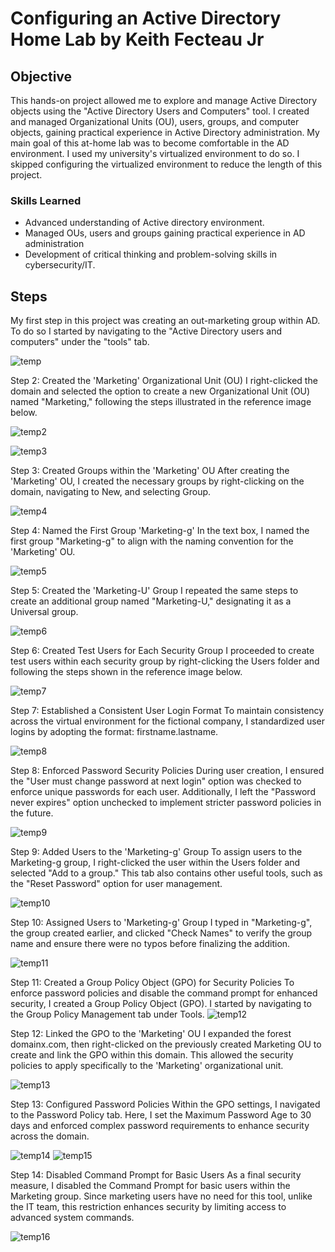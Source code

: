 # Configuring an Active Directory Home Lab by Keith Fecteau Jr

## Objective
This hands-on project allowed me to explore and manage Active Directory objects using the "Active Directory Users and Computers" tool. I created and managed Organizational Units (OU), users, groups, and computer objects, gaining practical experience in Active Directory administration. My main goal of this at-home lab was to become comfortable in the AD environment. I used my university's virtualized environment to do so. I skipped configuring the virtualized environment to reduce the length of this project.




### Skills Learned
- Advanced understanding of Active directory environment.
- Managed OUs, users and groups gaining practical experience in AD administration
- Development of critical thinking and problem-solving skills in cybersecurity/IT.


## Steps



My first step in this project was creating an out-marketing group within AD. To do so I started by navigating to the "Active Directory users and computers" under the "tools" tab.

![temp](https://github.com/user-attachments/assets/bd94433b-55fc-435c-8a86-b4992ac1783e)


Step 2: Created the 'Marketing' Organizational Unit (OU)
I right-clicked the domain and selected the option to create a new Organizational Unit (OU) named "Marketing," following the steps illustrated in the reference image below.

![temp2](https://github.com/user-attachments/assets/e45b99a3-cd1b-4a90-b6b9-0559e24f9d4c)

![temp3](https://github.com/user-attachments/assets/4f6998cc-a5f3-4919-8525-b56b391a57a8)


Step 3: Created Groups within the 'Marketing' OU
After creating the 'Marketing' OU, I created the necessary groups by right-clicking on the domain, navigating to New, and selecting Group.

![temp4](https://github.com/user-attachments/assets/da92d1d4-303d-47e2-9504-42d0b14e0a56)

Step 4: Named the First Group 'Marketing-g'
In the text box, I named the first group "Marketing-g" to align with the naming convention for the 'Marketing' OU.

![temp5](https://github.com/user-attachments/assets/f50e6f25-6efb-4757-9bcc-334f9b694e4c)

Step 5: Created the 'Marketing-U' Group
I repeated the same steps to create an additional group named "Marketing-U," designating it as a Universal group.

![temp6](https://github.com/user-attachments/assets/37cc1621-0e69-425a-adba-744241e71579)

Step 6: Created Test Users for Each Security Group
I proceeded to create test users within each security group by right-clicking the Users folder and following the steps shown in the reference image below.

![temp7](https://github.com/user-attachments/assets/d73ac1e9-e9e2-43e7-8a3c-1eede8fa2aac)

Step 7: Established a Consistent User Login Format
To maintain consistency across the virtual environment for the fictional company, I standardized user logins by adopting the format: firstname.lastname.

![temp8](https://github.com/user-attachments/assets/cc5f0184-f1a4-4e05-9c28-740753f6142c)

Step 8: Enforced Password Security Policies
During user creation, I ensured the "User must change password at next login" option was checked to enforce unique passwords for each user. Additionally, I left the "Password never expires" option unchecked to implement stricter password policies in the future.

![temp9](https://github.com/user-attachments/assets/e946c73e-11a9-47e3-a18a-7a461b1587eb)

Step 9: Added Users to the 'Marketing-g' Group
To assign users to the Marketing-g group, I right-clicked the user within the Users folder and selected "Add to a group." This tab also contains other useful tools, such as the "Reset Password" option for user management.

![temp10](https://github.com/user-attachments/assets/9d32d15f-c251-4eee-8fde-dd9ad9bb6553)


Step 10: Assigned Users to 'Marketing-g' Group
I typed in "Marketing-g", the group created earlier, and clicked "Check Names" to verify the group name and ensure there were no typos before finalizing the addition.

![temp11](https://github.com/user-attachments/assets/921fd943-c582-4e92-b39b-81c1ad91efc2)

Step 11: Created a Group Policy Object (GPO) for Security Policies
To enforce password policies and disable the command prompt for enhanced security, I created a Group Policy Object (GPO). I started by navigating to the Group Policy Management tab under Tools.
![temp12](https://github.com/user-attachments/assets/27743b1f-7d51-47cf-afc9-c486939b26e1)

Step 12: Linked the GPO to the 'Marketing' OU
I expanded the forest domainx.com, then right-clicked on the previously created Marketing OU to create and link the GPO within this domain. This allowed the security policies to apply specifically to the 'Marketing' organizational unit.

![temp13](https://github.com/user-attachments/assets/dcc97fff-a31e-4d3a-8684-0e3ac687e90d)

Step 13: Configured Password Policies
Within the GPO settings, I navigated to the Password Policy tab. Here, I set the Maximum Password Age to 30 days and enforced complex password requirements to enhance security across the domain.

![temp14](https://github.com/user-attachments/assets/d0eef73a-c67a-4de3-a4dc-5cc809f94a70)
![temp15](https://github.com/user-attachments/assets/ea54d2fe-306b-4630-950d-6a89d0dcc8f6)

Step 14: Disabled Command Prompt for Basic Users
As a final security measure, I disabled the Command Prompt for basic users within the Marketing group. Since marketing users have no need for this tool, unlike the IT team, this restriction enhances security by limiting access to advanced system commands.

![temp16](https://github.com/user-attachments/assets/36794120-f758-4a47-8a59-d0ebd2e86916)













